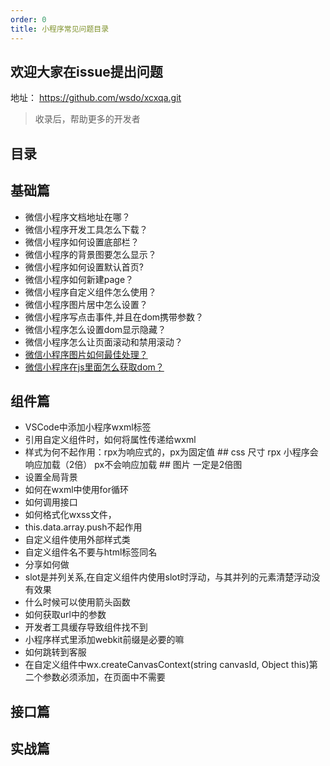 ```yaml
---
order: 0
title: 小程序常见问题目录
---
```



## 欢迎大家在issue提出问题
地址： https://github.com/wsdo/xcxqa.git
> 收录后，帮助更多的开发者

## 目录
## 基础篇
* 微信小程序文档地址在哪？
* 微信小程序开发工具怎么下载？
* 微信小程序如何设置底部栏？
* 微信小程序的背景图要怎么显示？
* 微信小程序如何设置默认首页?
* 微信小程序如何新建page？
* 微信小程序自定义组件怎么使用？
* 微信小程序图片居中怎么设置？
* 微信小程序写点击事件,并且在dom携带参数？
* 微信小程序怎么设置dom显示隐藏？
* 微信小程序怎么让页面滚动和禁用滚动？
* [微信小程序图片如何最佳处理？](./docs/faq/image-best)
* [微信小程序在js里面怎么获取dom？](./docs/faq/get-dom)


## 组件篇
* VSCode中添加小程序wxml标签
* 引用自定义组件时，如何将属性传递给wxml
* 样式为何不起作用：rpx为响应式的，px为固定值
           ## css 尺寸
                rpx 小程序会响应加载（2倍）
                px不会响应加载
          ## 图片
                一定是2倍图
* 设置全局背景
* 如何在wxml中使用for循环
* 如何调用接口
* 如何格式化wxss文件，
* this.data.array.push不起作用
* 自定义组件使用外部样式类
* 自定义组件名不要与html标签同名
* 分享如何做
* slot是并列关系,在自定义组件内使用slot时浮动，与其并列的元素清楚浮动没有效果
* 什么时候可以使用箭头函数
* 如何获取url中的参数
* 开发者工具缓存导致组件找不到
* 小程序样式里添加webkit前缀是必要的嘛
* 如何跳转到客服
* 在自定义组件中wx.createCanvasContext(string canvasId, Object this)第二个参数必须添加，在页面中不需要
## 接口篇
## 实战篇
